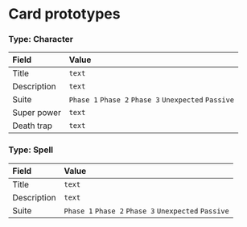 # Card prototypes

### Type: Character

|Field|Value|
|:-|:-|
|Title|`text`|
|Description|`text`|
|Suite|`Phase 1` `Phase 2` `Phase 3` `Unexpected` `Passive`|
|Super power|`text`|
|Death trap|`text`|

### Type: Spell

|Field|Value|
|:-|:-|
|Title|`text`|
|Description|`text`|
|Suite|`Phase 1` `Phase 2` `Phase 3` `Unexpected` `Passive`|

